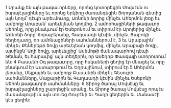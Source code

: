 1 Սրանք են այն թագաւորները, որոնց կոտորեցին Մովսէսն ու իսրայէլացիները եւ որոնց երկիրը ժառանգեցին Յորդանան գետից այն կողմ՝ դէպի արեւմուտք, Առնոնի ձորից մինչեւ Ահերմոն լեռը եւ ամբողջ Արաբան՝ արեւելեան կողմից. 2 ամորհացիների թագաւոր Սեհոնը, որը բնակւում էր Եսեբոնում եւ տիրում էր Արոյերից մինչեւ Առնոնի ձորը՝ ձորաբերանը, Գաղաադի կէսին, մինչեւ Յաբոկի հեղեղատը, որ ամոնացիների սահմաններում է, 3 եւ Արաբային՝ մինչեւ Քեներեթի ծովը արեւելեան կողմից, մինչեւ Արաբայի ծովը, այսինքն՝ Աղի ծովը, արեւելքից՝ Ասեմոթի ճանապարհով դէպի Թեման, եւ հարաւից՝ այն տեղերին, որ Ասեդոթ Փասգայի ստորոտում են: 4 Բասանի Օգ թագաւորը, որը հսկաների ցեղից էր մնացել եւ որը բնակւում էր Աստարոթում եւ Եդրայինում, տիրում էր 5 Ահերմոն լերանը, Սելքային եւ ամբողջ Բասանին մինչեւ Գեսուրի սահմանները, Մաքաթիին եւ Գաղաադի կէսին մինչեւ Եսեբոնի Սեհոն թագաւորի սահմանները: 6 Տիրոջ ծառայ Մովսէսը եւ իսրայէլացիները ջարդեցին սրանց, եւ Տիրոջ ծառայ Մովսէսը որպէս ժառանգութիւն այն տուեց Ռուբէնի եւ Գադի ցեղերին եւ Մանասէի կէս ցեղին:
